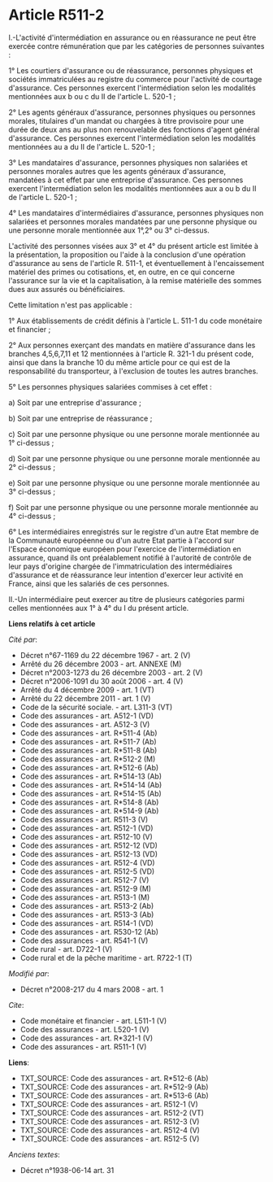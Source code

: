 # Article R511-2

I.-L'activité d'intermédiation en assurance ou en réassurance ne peut être exercée contre rémunération que par les catégories
de personnes suivantes : 

1° Les courtiers d'assurance ou de réassurance, personnes physiques et sociétés immatriculées au registre du commerce pour
l'activité de courtage d'assurance. Ces personnes exercent l'intermédiation selon les modalités mentionnées aux b ou c du II
de l'article L. 520-1 ; 

2° Les agents généraux d'assurance, personnes physiques ou personnes morales, titulaires d'un mandat ou chargées à titre
provisoire pour une durée de deux ans au plus non renouvelable des fonctions d'agent général d'assurance. Ces personnes
exercent l'intermédiation selon les modalités mentionnées au a du II de l'article L. 520-1 ; 

3° Les mandataires d'assurance, personnes physiques non salariées et personnes morales autres que les agents généraux
d'assurance, mandatées à cet effet par une entreprise d'assurance. Ces personnes exercent l'intermédiation selon les
modalités mentionnées aux a ou b du II de l'article L. 520-1 ; 

4° Les mandataires d'intermédiaires d'assurance, personnes physiques non salariées et personnes morales mandatées par une
personne physique ou une personne morale mentionnée aux 1°,2° ou 3° ci-dessus. 

L'activité des personnes visées aux 3° et 4° du présent article est limitée à la présentation, la proposition ou l'aide à la
conclusion d'une opération d'assurance au sens de l'article R. 511-1, et éventuellement à l'encaissement matériel des primes
ou cotisations, et, en outre, en ce qui concerne l'assurance sur la vie et la capitalisation, à la remise matérielle des
sommes dues aux assurés ou bénéficiaires. 

Cette limitation n'est pas applicable : 

1° Aux établissements de crédit définis à l'article L. 511-1 du code monétaire et financier ; 

2° Aux personnes exerçant des mandats en matière d'assurance dans les branches 4,5,6,7,11 et 12 mentionnées à l'article R.
321-1 du présent code, ainsi que dans la branche 10 du même article pour ce qui est de la responsabilité du transporteur, à
l'exclusion de toutes les autres branches. 

5° Les personnes physiques salariées commises à cet effet : 

a) Soit par une entreprise d'assurance ; 

b) Soit par une entreprise de réassurance ; 

c) Soit par une personne physique ou une personne morale mentionnée au 1° ci-dessus ; 

d) Soit par une personne physique ou une personne morale mentionnée au 2° ci-dessus ; 

e) Soit par une personne physique ou une personne morale mentionnée au 3° ci-dessus ; 

f) Soit par une personne physique ou une personne morale mentionnée au 4° ci-dessus ; 

6° Les intermédiaires enregistrés sur le registre d'un autre Etat membre de la Communauté européenne ou d'un autre Etat
partie à l'accord sur l'Espace économique européen pour l'exercice de l'intermédiation en assurance, quand ils ont
préalablement notifié à l'autorité de contrôle de leur pays d'origine chargée de l'immatriculation des intermédiaires
d'assurance et de réassurance leur intention d'exercer leur activité en France, ainsi que les salariés de ces personnes. 

II.-Un intermédiaire peut exercer au titre de plusieurs catégories parmi celles mentionnées aux 1° à 4° du I du présent
article.

**Liens relatifs à cet article**

_Cité par_:

  - Décret n°67-1169 du 22 décembre 1967 - art. 2 (V)
  - Arrêté du 26 décembre 2003 - art. ANNEXE (M)
  - Décret n°2003-1273 du 26 décembre 2003 - art. 2 (V)
  - Décret n°2006-1091 du 30 août 2006 - art. 4 (V)
  - Arrêté du 4 décembre 2009 - art. 1 (VT)
  - Arrêté du 22 décembre 2011 - art. 1 (V)
  - Code de la sécurité sociale. - art. L311-3 (VT)
  - Code des assurances - art. A512-1 (VD)
  - Code des assurances - art. A512-3 (V)
  - Code des assurances - art. R*511-4 (Ab)
  - Code des assurances - art. R*511-7 (Ab)
  - Code des assurances - art. R*511-8 (Ab)
  - Code des assurances - art. R*512-2 (M)
  - Code des assurances - art. R*512-6 (Ab)
  - Code des assurances - art. R*514-13 (Ab)
  - Code des assurances - art. R*514-14 (Ab)
  - Code des assurances - art. R*514-15 (Ab)
  - Code des assurances - art. R*514-8 (Ab)
  - Code des assurances - art. R*514-9 (Ab)
  - Code des assurances - art. R511-3 (V)
  - Code des assurances - art. R512-1 (VD)
  - Code des assurances - art. R512-10 (V)
  - Code des assurances - art. R512-12 (VD)
  - Code des assurances - art. R512-13 (VD)
  - Code des assurances - art. R512-4 (VD)
  - Code des assurances - art. R512-5 (VD)
  - Code des assurances - art. R512-7 (V)
  - Code des assurances - art. R512-9 (M)
  - Code des assurances - art. R513-1 (M)
  - Code des assurances - art. R513-2 (Ab)
  - Code des assurances - art. R513-3 (Ab)
  - Code des assurances - art. R514-1 (VD)
  - Code des assurances - art. R530-12 (Ab)
  - Code des assurances - art. R541-1 (V)
  - Code rural - art. D722-1 (V)
  - Code rural et de la pêche maritime - art. R722-1 (T)

_Modifié par_:

  - Décret n°2008-217 du 4 mars 2008 - art. 1

_Cite_:

  - Code monétaire et financier - art. L511-1 (V)
  - Code des assurances - art. L520-1 (V)
  - Code des assurances - art. R*321-1 (V)
  - Code des assurances - art. R511-1 (V)

**Liens**:

  - TXT_SOURCE: Code des assurances - art. R*512-6 (Ab)
  - TXT_SOURCE: Code des assurances - art. R*512-9 (Ab)
  - TXT_SOURCE: Code des assurances - art. R*513-6 (Ab)
  - TXT_SOURCE: Code des assurances - art. R512-1 (V)
  - TXT_SOURCE: Code des assurances - art. R512-2 (VT)
  - TXT_SOURCE: Code des assurances - art. R512-3 (V)
  - TXT_SOURCE: Code des assurances - art. R512-4 (V)
  - TXT_SOURCE: Code des assurances - art. R512-5 (V)

_Anciens textes_:

  - Décret n°1938-06-14 art. 31
